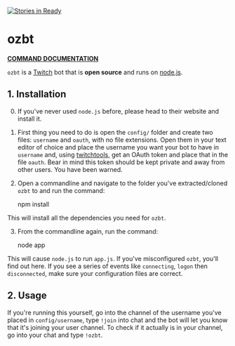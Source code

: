 [![Stories in Ready](https://badge.waffle.io/megadrive/ozbt.png?label=ready&title=Ready)](https://waffle.io/megadrive/ozbt)
# ozbt #

**[COMMAND DOCUMENTATION](COMMANDS.md)**

`ozbt` is a [Twitch](http://twitch.tv/) bot that is **open source** and runs on
[node.js](https://nodejs.org/).

## 1. Installation ##

0. If you've never used `node.js` before, please head to their website and install
it.

1. First thing you need to do is open the `config/` folder and create two files:
`username` and `oauth`, with no file extensions. Open them in your text editor of
choice and place the username you want your bot to have in `username` and, using
[twitchtools](https://twitchtools.com/chat-token), get an OAuth token and place that
in the file `oauth`. Bear in mind this token should be kept private and away from
other users. You have been warned.

2. Open a commandline and navigate to the folder you've extracted/cloned `ozbt` to
and run the command:

    npm install

This will install all the dependencies you need for `ozbt`.

3. From the commandline again, run the command:

    node app

This will cause `node.js` to run `app.js`. If you've misconfigured `ozbt`, you'll find
out here. If you see a series of events like `connecting`, `logon` then `disconnected`, make sure your configuration files are correct.

## 2. Usage ##

If you're running this yourself, go into the channel of the username you've placed in `config/username`, type `!join` into chat and the bot will let you know that it's joining your user channel. To check if it actually is in your channel, go into your chat and type `!ozbt`.